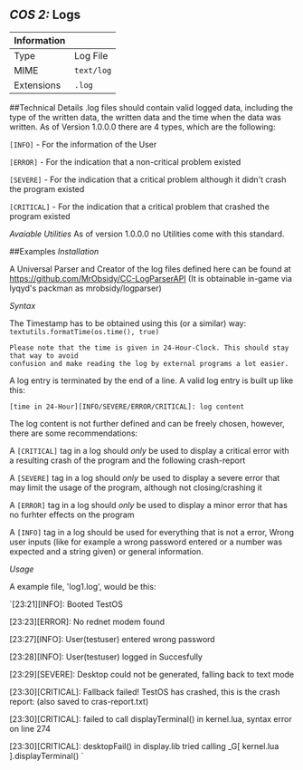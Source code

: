 ## *COS 2:* Logs

|Information |                |
|------------|----------------|
|Type        |Log File        |
|MIME        |`text/log`      |
|Extensions  |`.log`          |

##Technical Details
.log files should contain valid logged data, including the type of the written data,
the written data and the time when the data was written. As of Version 1.0.0.0 there are
4 types, which are the following:

`[INFO]` - For the information of the User 

`[ERROR]` - For the indication that a non-critical problem existed

`[SEVERE]` - For the indication that a critical problem although it didn't crash the program existed

`[CRITICAL]` - For the indication that a critical problem that crashed the program existed

*Avaiable Utilities*
As of version 1.0.0.0 no Utilities come with this standard.

##Examples
*Installation*

A Universal Parser and Creator of the log files defined here can be found at https://github.com/MrObsidy/CC-LogParserAPI
(It is obtainable in-game via lyqyd's packman as mrobsidy/logparser)

*Syntax*

The Timestamp has to be obtained using this (or a similar) way:
`textutils.formatTime(os.time(), true)`
```
Please note that the time is given in 24-Hour-Clock. This should stay that way to avoid 
confusion and make reading the log by external programs a lot easier.
```
A log entry is terminated by the end of a line. A valid log entry is built up like this:

`
[time in 24-Hour][INFO/SEVERE/ERROR/CRITICAL]: log content
`

The log content is not further defined and can be freely chosen, however, there are some recommendations:

A `[CRITICAL]` tag in a log should _only_ be used to display a critical error with a resulting crash of the program and the following crash-report

A `[SEVERE]` tag in a log should _only_ be used to display a severe error that may limit the usage of the program, although not closing/crashing it

A `[ERROR]` tag in a log should _only_ be used to display a minor error that has no furhter effects on the program

A `[INFO]` tag in a log should be used for everything that is not a error, Wrong user inputs (like for example a wrong password entered or a number was expected and a string given) or general information.

*Usage*

A example file, 'log1.log', would be this:

`[23:21][INFO]: Booted TestOS

[23:23][ERROR]: No rednet modem found

[23:27][INFO]: User(testuser) entered wrong password

[23:28][INFO]: User(testuser) logged in Succesfully

[23:29][SEVERE]: Desktop could not be generated, falling back to text mode

[23:30][CRITICAL]: Fallback failed! TestOS has crashed, this is the crash report: (also saved to cras-report.txt)

[23:30][CRITICAL]: failed to call displayTerminal() in kernel.lua, syntax error on line 274

[23:30][CRITICAL]: desktopFail() in display.lib tried calling _G[ kernel.lua ].displayTerminal()
`
